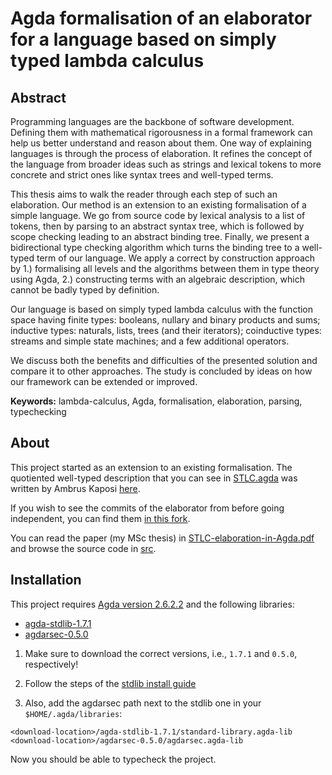 # Agda formalisation of an elaborator for a language based on simply typed lambda calculus

## Abstract

Programming languages are the backbone of software development. Defining them with mathematical rigorousness in a formal framework can help us better understand and reason about them. One way of explaining languages is through the process of elaboration. It refines the concept of the language from broader ideas such as strings and lexical tokens to more concrete and strict ones like syntax trees and well-typed terms.

This thesis aims to walk the reader through each step of such an elaboration. Our method is an extension to an existing formalisation of a simple language. We go from source code by lexical analysis to a list of tokens, then by parsing to an abstract syntax tree, which is followed by scope checking leading to an abstract binding tree. Finally, we present a bidirectional type checking algorithm which turns the binding tree to a well-typed term of our language. We apply a correct by construction approach by 1.) formalising all levels and the algorithms between them in type theory using Agda, 2.) constructing terms with an algebraic description, which cannot be badly typed by definition.

Our language is based on simply typed lambda calculus with the function space having finite types: booleans, nullary and binary products and sums; inductive types: naturals, lists, trees (and their iterators); coinductive types: streams and simple state machines; and a few additional operators.

We discuss both the benefits and difficulties of the presented solution and compare it to other approaches. The study is concluded by ideas on how our framework can be extended or improved.

**Keywords:** lambda-calculus, Agda, formalisation, elaboration, parsing, typechecking

## About

This project started as an extension to an existing formalisation. The quotiented well-typed description that you can see in [STLC.agda](src/STLC.agda) was written by Ambrus Kaposi [here](https://bitbucket.org/akaposi/typesystems/src/master/).

If you wish to see the commits of the elaborator from before going independent, you can find them [in this fork](https://bitbucket.org/zahoranb/typesystems/commits/).

You can read the paper (my MSc thesis) in [STLC-elaboration-in-Agda.pdf](paper/STLC-elaboration-in-Agda.pdf) and browse the source code in [src](src).

## Installation

This project requires [Agda version 2.6.2.2](https://wiki.portal.chalmers.se/agda/Main/Download) and the following libraries:

* [agda-stdlib-1.7.1](https://github.com/agda/agda-stdlib/releases)
* [agdarsec-0.5.0](https://github.com/gallais/agdarsec/releases)

1. Make sure to download the correct versions, i.e., `1.7.1` and `0.5.0`, respectively!

2. Follow the steps of the [stdlib install guide](https://github.com/agda/agda-stdlib/blob/master/notes/installation-guide.md)

3. Also, add the agdarsec path next to the stdlib one in your `$HOME/.agda/libraries`:
```
<download-location>/agda-stdlib-1.7.1/standard-library.agda-lib
<download-location>/agdarsec-0.5.0/agdarsec.agda-lib
```

Now you should be able to typecheck the project.

